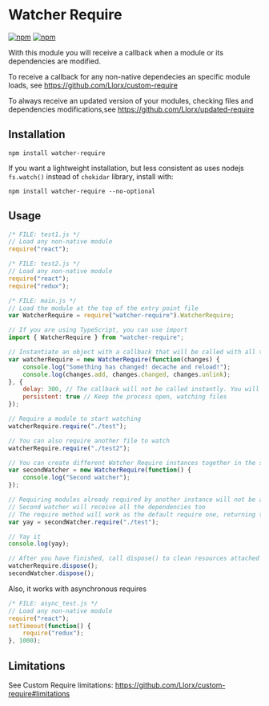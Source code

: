 # Watcher Require

[![npm](https://img.shields.io/npm/v/watcher-require.svg)](https://www.npmjs.com/package/watcher-require) [![npm](https://img.shields.io/npm/dm/watcher-require.svg)](https://www.npmjs.com/package/watcher-require)

With this module you will receive a callback when a module or its dependencies are modified.

To receive a callback for any non-native dependecies an specific module loads, see https://github.com/Llorx/custom-require

To always receive an updated version of your modules, checking files and dependencies modifications,see https://github.com/Llorx/updated-require

## Installation

`npm install watcher-require`

If you want a lightweight installation, but less consistent as uses nodejs `fs.watch()` instead of `chokidar` library, install with:

`npm install watcher-require --no-optional`

## Usage

```js
/* FILE: test1.js */
// Load any non-native module
require("react");
```

```js
/* FILE: test2.js */
// Load any non-native module
require("react");
require("redux");
```

```js
/* FILE: main.js */
// Load the module at the top of the entry point file
var WatcherRequire = require("watcher-require").WatcherRequire;

// If you are using TypeScript, you can use import
import { WatcherRequire } from "watcher-require";

// Instantiate an object with a callback that will be called with all the new changes
var watcherRequire = new WatcherRequire(function(changes) {
    console.log("Something has changed! decache and reload!");
    console.log(changes.add, changes.changed, changes.unlink);
}, {
    delay: 300, // The callback will not be called instantly. You will receive one callback per each bunch of files changed
    persistent: true // Keep the process open, watching files
});

// Require a module to start watching
watcherRequire.require("./test");

// You can also require another file to watch
watcherRequire.require("./test2");

// You can create different Watcher Require instances together in the same script
var secondWatcher = new WatcherRequire(function() {
    console.log("Second watcher");
});

// Requiring modules already required by another instance will not be a problem
// Second watcher will receive all the dependencies too
// The require method will work as the default require one, returning the exports contents
var yay = secondWatcher.require("./test");

// Yay it
console.log(yay);

// After you have finished, call dispose() to clean resources attached to modules
watcherRequire.dispose();
secondWatcher.dispose();
```

Also, it works with asynchronous requires
```js
/* FILE: async_test.js */
// Load any non-native module
require("react");
setTimeout(function() {
    require("redux");
}, 1000);
```

## Limitations

See Custom Require limitations: https://github.com/Llorx/custom-require#limitations